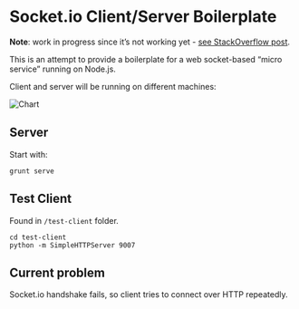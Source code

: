 # Socket.io Client/Server Boilerplate

**Note**: work in progress since it’s not working yet - [see StackOverflow post](http://stackoverflow.com/questions/27998407/socket-io-cannot-connect-resorts-to-polling).

This is an attempt to provide a boilerplate for a web socket-based “micro service” running on Node.js.

Client and server will be running on different machines:

![Chart](http://i.stack.imgur.com/eC1Va.png)

## Server

Start with:

	grunt serve

## Test Client

Found in `/test-client` folder.

	cd test-client
	python -m SimpleHTTPServer 9007

## Current problem

Socket.io handshake fails, so client tries to connect over HTTP repeatedly.